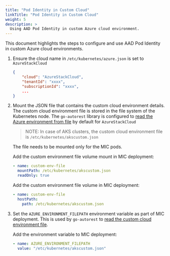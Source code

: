 ```yaml
---
title: "Pod Identity in Custom Cloud"
linkTitle: "Pod Identity in Custom Cloud"
weight: 5
description: >
  Using AAD Pod Identity in custom Azure cloud environment.
---
```


This document highlights the steps to configure and use AAD Pod Identity in custom Azure cloud environments.

1. Ensure the cloud name in `/etc/kubernetes/azure.json` is set to `AzureStackCloud`

    ```json
    {
        "cloud": "AzureStackCloud",
        "tenantId": "xxxx",
        "subscriptionId": "xxxx",
        ...
    }
    ```

2. Mount the JSON file that contains the custom cloud environment details. The custom cloud environment file is stored in the file system of the Kubernetes node. The `go-autorest` library is configured to [read the Azure environment from file](https://github.com/Azure/go-autorest/blob/autorest/v0.10.0/autorest/azure/environments.go#L219-L221) by default for `AzureStackCloud`

    > NOTE: In case of AKS clusters, the custom cloud environment file is `/etc/kubernetes/akscustom.json`

    The file needs to be mounted only for the MIC pods.

    Add the custom environment file volume mount in MIC deployment:
    ```yaml
    - name: custom-env-file
      mountPath: /etc/kubernetes/akscustom.json
      readOnly: true
    ```
    Add the custom environment file volume in MIC deployment:
    ```yaml
    - name: custom-env-file
      hostPath:
        path: /etc/kubernetes/akscustom.json
    ```

3. Set the `AZURE_ENVIRONMENT_FILEPATH` environment variable as part of MIC deployment. This is used by `go-autorest` to [read the custom cloud environment file](https://github.com/Azure/go-autorest/blob/autorest/v0.10.0/autorest/azure/environments.go#L26-L28).

    Add the environment variable to MIC deployment:
    ```yaml
    - name: AZURE_ENVIRONMENT_FILEPATH
      value: "/etc/kubernetes/akscustom.json"
    ```
